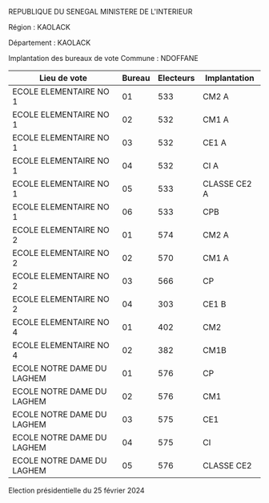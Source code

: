 REPUBLIQUE DU SENEGAL MINISTERE DE L'INTERIEUR

Région : KAOLACK

Département : KAOLACK

Implantation des bureaux de vote Commune : NDOFFANE

| Lieu de vote | Bureau | Electeurs | Implantation |
| - | - | - | - |
| ECOLE ELEMENTAIRE NO 1 | 01 | 533 | CM2 A |
| ECOLE ELEMENTAIRE NO 1 | 02 | 532 | CM1 A |
| ECOLE ELEMENTAIRE NO 1 | 03 | 532 | CE1 A |
| ECOLE ELEMENTAIRE NO 1 | 04 | 532 | CI A |
| ECOLE ELEMENTAIRE NO 1 | 05 | 533 | CLASSE CE2 A |
| ECOLE ELEMENTAIRE NO 1 | 06 | 533 | CPB |
| ECOLE ELEMENTAIRE NO 2 | 01 | 574 | CM2 A |
| ECOLE ELEMENTAIRE NO 2 | 02 | 570 | CM1 A |
| ECOLE ELEMENTAIRE NO 2 | 03 | 566 | CP |
| ECOLE ELEMENTAIRE NO 2 | 04 | 303 | CE1 B |
| ECOLE ELEMENTAIRE NO 4 | 01 | 402 | CM2 |
| ECOLE ELEMENTAIRE NO 4 | 02 | 382 | CM1B |
| ECOLE NOTRE DAME DU LAGHEM | 01 | 576 | CP |
| ECOLE NOTRE DAME DU LAGHEM | 02 | 576 | CM1 |
| ECOLE NOTRE DAME DU LAGHEM | 03 | 575 | CE1 |
| ECOLE NOTRE DAME DU LAGHEM | 04 | 575 | CI |
| ECOLE NOTRE DAME DU LAGHEM | 05 | 576 | CLASSE CE2 |

<!-- PageNumber="20/23" -->

Election présidentielle du 25 février 2024
